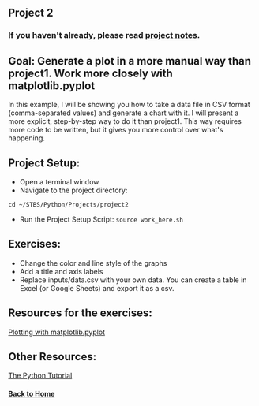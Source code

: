 ## Project 2

### If you haven't already, please read [project notes](../README.md).

## Goal: Generate a plot in a more manual way than project1. Work more closely with matplotlib.pyplot

In this example, I will be showing you how to take a data file in CSV format (comma-separated values) and generate a chart with it. I will present a more explicit, step-by-step way to do it than project1. This way requires more code to be written, but it gives you more control over what's happening.

## Project Setup:

- Open a terminal window
- Navigate to the project directory:

`cd ~/STBS/Python/Projects/project2`
- Run the Project Setup Script: `source work_here.sh`

## Exercises:

- Change the color and line style of the graphs
- Add a title and axis labels
- Replace inputs/data.csv with your own data. You can create a table in Excel (or Google Sheets) and export it as a csv.

## Resources for the exercises:

[Plotting with matplotlib.pyplot](https://matplotlib.org/3.1.0/tutorials/introductory/pyplot.html)

## Other Resources:

[The Python Tutorial](https://docs.python.org/3/tutorial/introduction.html#using-python-as-a-calculator)

#### [Back to Home](https://skiptheboringstuff.com)
